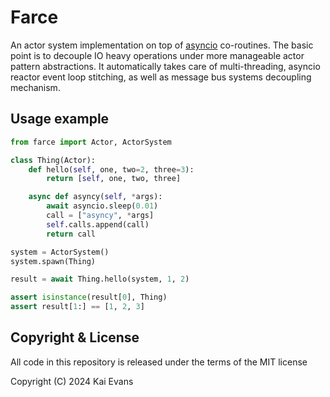 # Farce

An actor system implementation on top of
[asyncio](https://docs.python.org/3/library/asyncio.html) co-routines. The basic
point is to decouple IO heavy operations under more manageable actor pattern
abstractions. It automatically takes care of multi-threading, asyncio reactor
event loop stitching, as well as message bus systems decoupling mechanism.

## Usage example

```py
from farce import Actor, ActorSystem

class Thing(Actor):
    def hello(self, one, two=2, three=3):
        return [self, one, two, three]

    async def asyncy(self, *args):
        await asyncio.sleep(0.01)
        call = ["asyncy", *args]
        self.calls.append(call)
        return call

system = ActorSystem()
system.spawn(Thing)

result = await Thing.hello(system, 1, 2)

assert isinstance(result[0], Thing)
assert result[1:] == [1, 2, 3]
```

## Copyright & License

All code in this repository is released under the terms of the MIT license

Copyright (C) 2024 Kai Evans
